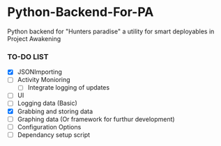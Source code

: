 # Python-Backend-For-PA
 Python backend for "Hunters paradise" a utility for smart deployables in Project Awakening


### TO-DO LIST

- [x] JSONImporting
- [ ] Activity Monioring 
	- [ ] Integrate logging of updates
- [ ] UI
- [ ] Logging data (Basic)
- [x] Grabbing and storing data
- [ ] Graphing data (Or framework for furthur development)
- [ ] Configuration Options
- [ ] Dependancy setup script